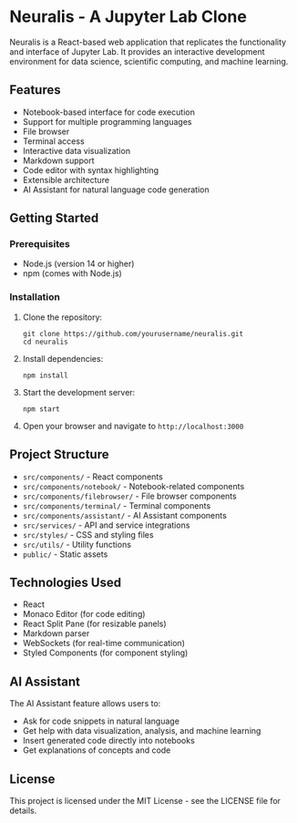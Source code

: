 # Neuralis - A Jupyter Lab Clone

Neuralis is a React-based web application that replicates the functionality and interface of Jupyter Lab. It provides an interactive development environment for data science, scientific computing, and machine learning.

## Features

- Notebook-based interface for code execution
- Support for multiple programming languages
- File browser
- Terminal access
- Interactive data visualization
- Markdown support
- Code editor with syntax highlighting
- Extensible architecture
- AI Assistant for natural language code generation

## Getting Started

### Prerequisites

- Node.js (version 14 or higher)
- npm (comes with Node.js)

### Installation

1. Clone the repository:
   ```
   git clone https://github.com/yourusername/neuralis.git
   cd neuralis
   ```

2. Install dependencies:
   ```
   npm install
   ```

3. Start the development server:
   ```
   npm start
   ```

4. Open your browser and navigate to `http://localhost:3000`

## Project Structure

- `src/components/` - React components
- `src/components/notebook/` - Notebook-related components
- `src/components/filebrowser/` - File browser components
- `src/components/terminal/` - Terminal components
- `src/components/assistant/` - AI Assistant components
- `src/services/` - API and service integrations
- `src/styles/` - CSS and styling files
- `src/utils/` - Utility functions
- `public/` - Static assets

## Technologies Used

- React
- Monaco Editor (for code editing)
- React Split Pane (for resizable panels)
- Markdown parser
- WebSockets (for real-time communication)
- Styled Components (for component styling)

## AI Assistant

The AI Assistant feature allows users to:
- Ask for code snippets in natural language
- Get help with data visualization, analysis, and machine learning
- Insert generated code directly into notebooks
- Get explanations of concepts and code

## License

This project is licensed under the MIT License - see the LICENSE file for details.
